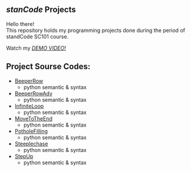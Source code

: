 ## *stanCode* Projects
Hello there!\
This repository holds my programming projects done during the period of standCode SC101 course.

Watch my *[DEMO VIDEO!](https://www.youtube.com/watch?v=KkMDCCdjyW8)*

## Project Sourse Codes:
* [BeeperRow](https://github.com/JANETWANG333/MystanCodeProJects/blob/main/python----stancode/BeeperRow.py)
  * python semantic & syntax
* [BeeperRowAdv](https://github.com/JANETWANG333/MystanCodeProJects/blob/main/python----stancode/BeeperRowAdv.py)
  * python semantic & syntax
* [InfiniteLoop](https://github.com/JANETWANG333/MystanCodeProJects/blob/main/python----stancode/InfiniteLoop.py)
  * python semantic & syntax
* [MoveToTheEnd](https://github.com/JANETWANG333/MystanCodeProJects/blob/main/python----stancode/MoveToTheEnd.py)
  * python semantic & syntax
* [PotholeFilling](https://github.com/JANETWANG333/MystanCodeProJects/blob/main/python----stancode/PotholeFilling.py)
  * python semantic & syntax
* [ Steeplechase](https://github.com/JANETWANG333/MystanCodeProJects/blob/main/python----stancode/Steeplechase.py)
  * python semantic & syntax
* [StepUp](https://github.com/JANETWANG333/MystanCodeProJects/blob/main/python----stancode/StepUp.py)
  * python semantic & syntax
